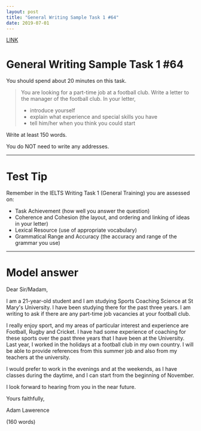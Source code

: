 ```yaml
---
layout: post
title: "General Writing Sample Task 1 #64"
date: 2019-07-01
---
```


[LINK](https://www.ielts-exam.net/general_writing_samples_task_1/746/)

# General Writing Sample Task 1 #64
You should spend about 20 minutes on this task.

> You are looking for a part-time job at a football club.
> Write a letter to the manager of the football club. In your letter,
> - introduce yourself
> - explain what experience and special skills you have
> - tell him/her when you think you could start

Write at least 150 words.

You do NOT need to write any addresses.

----
# Test Tip
Remember in the IELTS Writing Task 1 (General Training) you are assessed on:

- Task Achievement (how well you answer the question)
- Coherence and Cohesion (the layout, and ordering and linking of ideas in your letter)
- Lexical Resource (use of appropriate vocabulary)
- Grammatical Range and Accuracy (the accuracy and range of the grammar you use)

----
# Model answer
Dear Sir/Madam,

I am a 21-year-old student and I am studying Sports Coaching Science at St Mary's University. I have been studying there for the past three years. I am writing to ask if there are any part-time job vacancies at your football club.

I really enjoy sport, and my areas of particular interest and experience are Football, Rugby and Cricket. I have had some experience of coaching for these sports over the past three years that I have been at the University. Last year, I worked in the holidays at a football club in my own country. I will be able to provide references from this summer job and also from my teachers at the university.

I would prefer to work in the evenings and at the weekends, as I have classes during the daytime, and I can start from the beginning of November.

I look forward to hearing from you in the near future.

Yours faithfully,

Adam Lawerence

(160 words)
